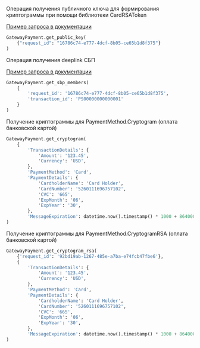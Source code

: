 Операция получения публичного ключа для формирования криптограммы при помощи библиотеки CardRSAToken

[Пример запроса в документации](https://api.payselection.com/#tag/Operacii/operation/GetPublicKey)

```python
GatewayPayment.get_public_key(
    {"request_id": "16786c74-e777-4dcf-8b05-ce65b1d8f375"}
)
```

Операция получения deeplink СБП

[Пример запроса в документации](https://api.payselection.com/#tag/Operacii/operation/GetSBPMembers)

```python
GatewayPayment.get_sbp_members(
    {
        'request_id': '16786c74-e777-4dcf-8b05-ce65b1d8f375',
        'transaction_id': 'PS00000000000001'
    }
)
```

Получение криптограммы для PaymentMethod.Cryptogram (оплата банковской картой)

```python
GatewayPayment.get_cryptogram(
    {
        'TransactionDetails': {
            'Amount': '123.45',
            'Currency': 'USD',
        },
        'PaymentMethod': 'Card',
        'PaymentDetails': {
            'CardholderName': 'Card Holder',
            'CardNumber': '5260111696757102',
            'CVC': '665',
            'ExpMonth': '06',
            'ExpYear': '30',
        },
        'MessageExpiration': datetime.now().timestamp() * 1000 + 86400000,
)
```

Получение криптограммы для PaymentMethod.CryptogramRSA (оплата банковской картой)

```python
GatewayPayment.get_cryptogram_rsa(
    {'request_id': '92bd19ab-1267-485e-a7ba-e74fcb47fbe6'},
    {
        'TransactionDetails': {
            'Amount': '123.45',
            'Currency': 'USD',
        },
        'PaymentMethod': 'Card',
        'PaymentDetails': {
            'CardholderName': 'Card Holder',
            'CardNumber': '5260111696757102',
            'CVC': '665',
            'ExpMonth': '06',
            'ExpYear': '30',
        },
        'MessageExpiration': datetime.now().timestamp() * 1000 + 86400000,
)
```

